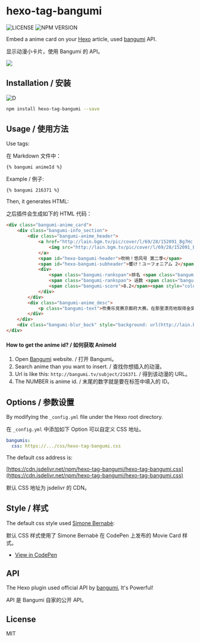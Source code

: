 # hexo-tag-bangumi 

![LICENSE](https://img.shields.io/npm/l/hexo-tag-bangumi.svg) ![NPM VERSION](https://img.shields.io/npm/v/hexo-tag-bangumi.svg)

Embed a anime card on your [Hexo](https://hexo.io/) article, used [bangumi](http://bangumi.tv/) API.

显示动漫小卡片，使用 Bangumi 的 API。

![](https://s1.ax1x.com/2020/06/16/NiCFzt.png)

## Installation / 安装

![D](https://nodei.co/npm/hexo-tag-bangumi.png?downloads=true&downloadRank=true&stars=true)

```bash
npm install hexo-tag-bangumi --save
```

## Usage / 使用方法

Use tags:

在 Markdown 文件中：

```
{% bangumi animeId %}
```

Example / 例子:

```
{% bangumi 216371 %}
```

Then, it generates HTML:

之后插件会生成如下的 HTML 代码：

```html
<div class="bangumi-anime_card">
    <div class="bangumi-info_section">
        <div class="bangumi-anime_header">
            <a href="http://lain.bgm.tv/pic/cover/l/69/28/152091_Bg7Hc.jpg">
                <img src="http://lain.bgm.tv/pic/cover/l/69/28/152091_Bg7Hc.jpg" class="bangumi-locandina">
            </a>
            <span id="hexo-bangumi-header">吹响！悠风号 第二季</span>
            <span id="hexo-bangumi-subheader">響け！ユーフォニアム 2</span>
            <div>
                <span class="bangumi-rankspan">排名 <span class="bangumi-rank">#113</span></span>
                <span class="bangumi-rankspan"> 话数 <span class="bangumi-rank">13</span></span>
                <span class="bangumi-score">8.2</span><span style="color:#545454">&nbsp;力荐</span>
            </div>
        </div>
        <div class="bangumi-anime_desc">
            <p class="bangumi-text">吹奏乐竞赛京都府大赛。在那里漂亮地取得金奖的北宇治高中吹奏乐部，向着下一个舞台・强豪云集的关西大赛发起挑战！</p>
        </div>
    </div>
    <div class="bangumi-blur_back" style="background: url(http://lain.bgm.tv/pic/cover/l/69/28/152091_Bg7Hc.jpg); no-repeat fixed;background-size: cover;"></div>
</div>
```

#### How to get the anime id? / 如何获取 AnimeId 

1. Open [Bangumi](http://bangumi.tv/) website. / 打开 Bangumi。
2. Search anime than you want to insert. / 查找你想插入的动漫。
3. Url is like this: `http://bangumi.tv/subject/216371`.  / 得到该动漫的 URL。
4. The NUMBER is anime id. / 末尾的数字就是要在标签中填入的 ID。

## Options / 参数设置

By modifying the `_config.yml` file under the Hexo root directory.

在 `_config.yml` 中添加如下 Option 可以自定义 CSS 地址。

```yaml
bangumis:
  css: https://.../css/hexo-tag-bangumi.css
```

The default css address is: 

[https://cdn.jsdelivr.net/npm/hexo-tag-bangumi/hexo-tag-bangumi.css](https://cdn.jsdelivr.net/npm/hexo-tag-bangumi/hexo-tag-bangumi.css)

默认 CSS 地址为 jsdelivr 的 CDN。

## Style / 样式

The default css style used [Simone Bernabè](https://codepen.io/simoberny/):

默认 CSS 样式使用了 Simone Bernabè 在 CodePen 上发布的 Movie Card 样式。

- [View in CodePen](https://codepen.io/simoberny/pen/WMMqwL)

## API

The Hexo plugin used official API by [bangumi](https://github.com/bangumi/api), It's Powerful!

API 是 Bangumi 自家的公开 API。 

## License

MIT
